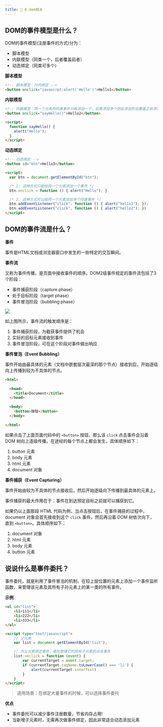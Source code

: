 ```yaml
---
title: 🌹 6.dom相关
---
```


## DOM的事件模型是什么？

DOM的事件模型(注册事件的方式)分为：

- 脚本模型
- 内联模型（同类一个，后者覆盖前者）
- 动态绑定（同类可多个）

**脚本模型**

```html
<!-- 脚本模型：⾏内绑定 -->
<button onclick="javascrpt:alert('Hello')">Hello1</button>
```

**内联模型**

```html
<!-- 内联模型：同⼀个元素的同类事件只能添加⼀个，如果添加多个则后添加的会覆盖之前添加的 -->
<button onclick="sayHello()">Hello2</button>

<script>
  function sayHello() { 
    alert("Hello"); 
  }
</script>
```

**动态绑定**

```html
<!-- 动态绑定 -->
<button id="btn">Hello3</button>

<script>
  var btn = document.getElementById("btn");

  /* 1. 这种方式只能给同一个元素添加一个事件 */
  btn.onclick = function () { alert("Hello"); }

  /* 2. 这种方式可以给同⼀个元素添加多个同类事件 */
  btn.addEventListener("click", function () { alert("hello1"); });
  btn.addEventListener("click", function () { alert("hello2"); })
</script>
```

## DOM的事件流是什么？

**事件**

事件是HTML⽂档或浏览器窗⼝中发⽣的⼀些特定的交互瞬间。

**事件流**

⼜称为事件传播，是⻚⾯中接收事件的顺序。DOM2级事件规定的事件流包括了3个阶段：

- 事件捕获阶段（capture phase）
- 处于⽬标阶段（target phase）
- 事件冒泡阶段（bubbling phase）

![](https://wuxiaohui-1254415986.cos.ap-nanjing.myqcloud.com/uPic/20210527235530.png)

如上图所示，事件流的触发顺序是：

1. 事件捕获阶段，为截获事件提供了机会
2. 实际的⽬标元素接收到事件
3. 事件冒泡阶段，可在这个阶段对事件做出响应

**事件冒泡（Event Bubbling）**

事件开始由最具体的元素（⽂档中嵌套层次最深的那个节点）接收到后，开始逐级向上传播到较为不具体的节点。

```html
<html>
  
  <head> 
    <title>Document</title> 
  </head>
  
  <body> 
    <button>按钮</button> 
  </body> 
  
</html>
```

如果点击了上面页面代码中的 `<button>` 按钮，那么该 `click` 点击事件会沿着 DOM 树向上逐级传播，在途经的每个节点上都会发生，具体顺序如下：

1. button 元素
2. body 元素
3. html 元素
4. document 对象

**事件捕获（Event Capturing）**

事件开始由较为不具体的节点接收后，然后开始逐级向下传播到最具体的元素上。

事件捕获的最大作用在于：事件在到达预定⽬标之前就可以捕获到它。

如果仍以上面那段 HTML 代码为例，当点击按钮后，在事件捕获的过程中，document 对象会首先接收到这个 `click` 事件，然后再沿着 DOM 树依次向下，直到 `<button>`。具体顺序如下：

1. document 对象
2. html 元素
3. body 元素
4. button 元素

## 说说什么是事件委托？

事件委托，就是利用了事件冒泡的机制，在较上层位置的元素上添加一个事件监听函数，来管理该元素及其所有子孙元素上的某一类的所有事件。

**示例**

```html
<ul id="list">
    <li>111</li>
    <li>222</li>
    <li>333</li>
</ul>

<script type="text/javascript">
    // ⽗元素 
    var list = document.getElementById('list');

    // 为⽗元素绑定事件，委托管理它的所有⼦元素的点击事件 
    list.onclick = function (event) {
        var currentTarget = event.target;
        if (currentTarget.tagName.toLowerCase() === 'li') {
            alert(currentTarget.innerText)
        }
    }
</script>
```

> 适用场景：在绑定大量事件的时候，可以选择事件委托


**优点**

- 事件委托可以减少事件注册数量，节省内存占⽤!
- 当新增⼦元素时，⽆需再次做事件绑定，因此非常适合动态添加元素

